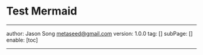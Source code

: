 # Test Mermaid
---
author: Jason Song <metaseed@gmail.com>
version: 1.0.0
tag: []
subPage: []
enable: [toc]

---

